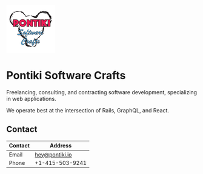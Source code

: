 ![logo for pontiki software crafts](_assets/logo-02.128.png)

# Pontiki Software Crafts

Freelancing, consulting, and contracting software development, specializing in web applications.

We operate best at the intersection of Rails, GraphQL, and React.

## Contact ##

| Contact | Address         |
|---------|-----------------|
| Email   | hey@pontiki.io  |
| Phone   | +1-415-503-9241 |

